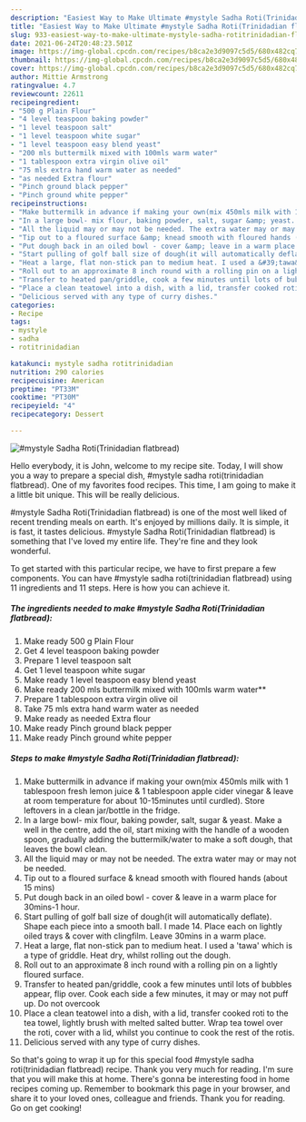 ```yaml
---
description: "Easiest Way to Make Ultimate #mystyle Sadha Roti(Trinidadian flatbread)"
title: "Easiest Way to Make Ultimate #mystyle Sadha Roti(Trinidadian flatbread)"
slug: 933-easiest-way-to-make-ultimate-mystyle-sadha-rotitrinidadian-flatbread
date: 2021-06-24T20:48:23.501Z
image: https://img-global.cpcdn.com/recipes/b8ca2e3d9097c5d5/680x482cq70/mystyle-sadha-rotitrinidadian-flatbread-recipe-main-photo.jpg
thumbnail: https://img-global.cpcdn.com/recipes/b8ca2e3d9097c5d5/680x482cq70/mystyle-sadha-rotitrinidadian-flatbread-recipe-main-photo.jpg
cover: https://img-global.cpcdn.com/recipes/b8ca2e3d9097c5d5/680x482cq70/mystyle-sadha-rotitrinidadian-flatbread-recipe-main-photo.jpg
author: Mittie Armstrong
ratingvalue: 4.7
reviewcount: 22611
recipeingredient:
- "500 g Plain Flour"
- "4 level teaspoon baking powder"
- "1 level teaspoon salt"
- "1 level teaspoon white sugar"
- "1 level teaspoon easy blend yeast"
- "200 mls buttermilk mixed with 100mls warm water"
- "1 tablespoon extra virgin olive oil"
- "75 mls extra hand warm water as needed"
- "as needed Extra flour"
- "Pinch ground black pepper"
- "Pinch ground white pepper"
recipeinstructions:
- "Make buttermilk in advance if making your own(mix 450mls milk with 1 tablespoon fresh lemon juice &amp; 1 tablespoon apple cider vinegar &amp; leave at room temperature for about 10-15minutes until curdled). Store leftovers in a clean jar/bottle in the fridge."
- "In a large bowl- mix flour, baking powder, salt, sugar &amp; yeast. Make a well in the centre, add the oil, start mixing with the handle of a wooden spoon, gradually adding the buttermilk/water to make a soft dough, that leaves the bowl clean."
- "All the liquid may or may not be needed. The extra water may or may not be needed."
- "Tip out to a floured surface &amp; knead smooth with floured hands (about 15 mins)"
- "Put dough back in an oiled bowl - cover &amp; leave in a warm place for 30mins-1 hour."
- "Start pulling of golf ball size of dough(it will automatically deflate). Shape each piece into a smooth ball. I made 14. Place each on lightly oiled trays &amp; cover with clingfilm. Leave 30mins in a warm place."
- "Heat a large, flat non-stick pan to medium heat. I used a &#39;tawa&#39; which is a type of griddle. Heat dry, whilst rolling out the dough."
- "Roll out to an approximate 8 inch round with a rolling pin on a lightly floured surface."
- "Transfer to heated pan/griddle, cook a few minutes until lots of bubbles appear, flip over. Cook each side a few minutes, it may or may not puff up. Do not overcook"
- "Place a clean teatowel into a dish, with a lid, transfer cooked roti to the tea towel, lightly brush with melted salted butter. Wrap tea towel over the roti, cover with a lid, whilst you continue to cook the rest of the rotis."
- "Delicious served with any type of curry dishes."
categories:
- Recipe
tags:
- mystyle
- sadha
- rotitrinidadian

katakunci: mystyle sadha rotitrinidadian 
nutrition: 290 calories
recipecuisine: American
preptime: "PT33M"
cooktime: "PT30M"
recipeyield: "4"
recipecategory: Dessert

---
```



![#mystyle Sadha Roti(Trinidadian flatbread)](https://img-global.cpcdn.com/recipes/b8ca2e3d9097c5d5/680x482cq70/mystyle-sadha-rotitrinidadian-flatbread-recipe-main-photo.jpg)

Hello everybody, it is John, welcome to my recipe site. Today, I will show you a way to prepare a special dish, #mystyle sadha roti(trinidadian flatbread). One of my favorites food recipes. This time, I am going to make it a little bit unique. This will be really delicious.

#mystyle Sadha Roti(Trinidadian flatbread) is one of the most well liked of recent trending meals on earth. It's enjoyed by millions daily. It is simple, it is fast, it tastes delicious. #mystyle Sadha Roti(Trinidadian flatbread) is something that I've loved my entire life. They're fine and they look wonderful.




To get started with this particular recipe, we have to first prepare a few components. You can have #mystyle sadha roti(trinidadian flatbread) using 11 ingredients and 11 steps. Here is how you can achieve it.

<!--inarticleads1-->

##### The ingredients needed to make #mystyle Sadha Roti(Trinidadian flatbread):

1. Make ready 500 g Plain Flour
1. Get 4 level teaspoon baking powder
1. Prepare 1 level teaspoon salt
1. Get 1 level teaspoon white sugar
1. Make ready 1 level teaspoon easy blend yeast
1. Make ready 200 mls buttermilk mixed with 100mls warm water**
1. Prepare 1 tablespoon extra virgin olive oil
1. Take 75 mls extra hand warm water as needed
1. Make ready as needed Extra flour
1. Make ready Pinch ground black pepper
1. Make ready Pinch ground white pepper




<!--inarticleads2-->

##### Steps to make #mystyle Sadha Roti(Trinidadian flatbread):

1. Make buttermilk in advance if making your own(mix 450mls milk with 1 tablespoon fresh lemon juice &amp; 1 tablespoon apple cider vinegar &amp; leave at room temperature for about 10-15minutes until curdled). Store leftovers in a clean jar/bottle in the fridge.
1. In a large bowl- mix flour, baking powder, salt, sugar &amp; yeast. Make a well in the centre, add the oil, start mixing with the handle of a wooden spoon, gradually adding the buttermilk/water to make a soft dough, that leaves the bowl clean.
1. All the liquid may or may not be needed. The extra water may or may not be needed.
1. Tip out to a floured surface &amp; knead smooth with floured hands (about 15 mins)
1. Put dough back in an oiled bowl - cover &amp; leave in a warm place for 30mins-1 hour.
1. Start pulling of golf ball size of dough(it will automatically deflate). Shape each piece into a smooth ball. I made 14. Place each on lightly oiled trays &amp; cover with clingfilm. Leave 30mins in a warm place.
1. Heat a large, flat non-stick pan to medium heat. I used a &#39;tawa&#39; which is a type of griddle. Heat dry, whilst rolling out the dough.
1. Roll out to an approximate 8 inch round with a rolling pin on a lightly floured surface.
1. Transfer to heated pan/griddle, cook a few minutes until lots of bubbles appear, flip over. Cook each side a few minutes, it may or may not puff up. Do not overcook
1. Place a clean teatowel into a dish, with a lid, transfer cooked roti to the tea towel, lightly brush with melted salted butter. Wrap tea towel over the roti, cover with a lid, whilst you continue to cook the rest of the rotis.
1. Delicious served with any type of curry dishes.




So that's going to wrap it up for this special food #mystyle sadha roti(trinidadian flatbread) recipe. Thank you very much for reading. I'm sure that you will make this at home. There's gonna be interesting food in home recipes coming up. Remember to bookmark this page in your browser, and share it to your loved ones, colleague and friends. Thank you for reading. Go on get cooking!
